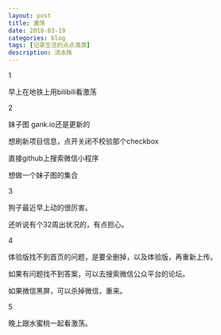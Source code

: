 ```yaml
---
layout: post
title: 激荡
date: 2018-03-19
categories: blog
tags: [记录生活的点点滴滴]
description: 流水账
---
```


1 

早上在地铁上用bilibili看激荡

2

妹子图 gank.io还是更新的

想刷新项目信息，点开关闭不校验那个checkbox

直接github上搜索微信小程序

想做一个妹子图的集合

3

狗子最近早上动的很厉害。

还听说有个32周出状况的，有点担心。

4

体验版找不到首页的问题，是要全删掉，以及体验版，再重新上传。

如果有问题找不到答案，可以去搜索微信公众平台的论坛。

如果微信黑屏，可以杀掉微信，重来。

5

晚上跟水蜜桃一起看激荡。












